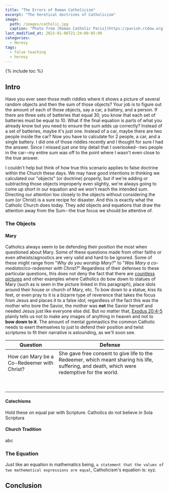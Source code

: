 ```yaml
---
title: "The Errors of Roman Catholicism"
excerpt: "The heretical doctrines of Catholicism"
image: 
  path: /images/catholic.jpg
  caption: "Photo from [Roman Catholic Paris](https://parish.rcdow.org.uk/bethnalgreen/)"
last_modified_at: 2023-01-06T21:24:00-05:00
categories:
  - Heresy
tags: 
  - false teaching
  - heresy
---
```


{% include toc %}

## Intro
Have you ever seen those math riddles where it shows a picture of several random objects and then the sum of those objects? Your job is to figure out the amount of each of those objects, say a car, a battery, and a person. If there are three sets of batteries that equal 30, you know that each set of batteries must be equal to 10. What if the final equation is parts of what you already know but you need to ensure the sum adds up correctly? Instead of a set of batteries, maybe it's just one. Instead of a car, maybe there are two people inside the car? Now you have to calculate for 2 people, a car, and a single battery. I did one of those riddles recently and I thought for sure I had the answer. Since I missed just *one* tiny detail that I overlooked--two people in the car--my entire sum was off to the point where I wasn't even close to the true answer.

I couldn't help but think of how true this scenario applies to false doctrine within the Church these days. We may have good intentions in thinking we calculated our "objects" (or doctrine) properly, but if we're adding or subtracting those objects improperly even slightly, we're always going to come up short in our equation and we won't reach the intended sum. Directing our attention too closely to the objects without considering the sum (or Christ) is a sure recipe for disaster. And this is exactly what the Catholic Church does today. They add objects and equations that draw the attention away from the Sum--the true focus we should be attentive of. 

### The Objects 
#### Mary
Catholics always seem to be defending their position the most when questioned about Mary. Some of these questions made from other faiths or even atheists/agnostics are very valid and hard to be ignored. Some of these might range from "*Why do you worship Mary?*" to "*Was Mary a co-mediator/co-redeemer with Christ?*" Regardless of their defenses to these particular questions, this does not deny the fact that there are [countless pictures](https://www.nairaland.com/2181775/11-photos-praying-bowing-down#31358532) and other examples where Catholics do bow down to statues of Mary (such as is seen in the picture linked in this paragraph), place idols around their house or church of Mary, etc. To bow down to a statue, kiss its feet, or even pray to it is a bizarre type of reverence that takes the focus from Jesus and places it to a false idol; regardless of the fact this was the mother who bore the Savior, the mother was **not** the Savior herself and needed Jesus just like everyone else did. But no matter that, [Exodus 20:4-5](https://www.biblegateway.com/passage/?search=exodus+20%3A4-5&version=ESV) plainly tells us not to make any images of anything in heaven and not to **bow down to it**. The amount of mental gymnastics the common Catholic needs to exert themselves to just to defend their position and twist scriptures to fit their narrative is astounding, as we'll soon see.  

| Question  | Defense  |
|---|---|
| How can Mary be a Co-Redeemer with Christ?  | She gave free consent to give life to the Redeemer, which meant sharing his life, suffering, and death, which were redemptive for the world.  |
|   |   |
|   |   |
|   |   |
|   |   |
|   |   |
|   |   |
|   |   |
|   |   |

#### Catechisms
Hold these on equal par with Scripture. Catholics do not believe in Sola Scriptura

#### Church Tradition
abc

### The Equation
Just like an equation in mathematics being, `a statement that the values of two mathematical expressions are equal`, Catholicism's equation is: xyz.

## Conclusion

